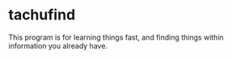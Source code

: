 # tachufind
This program is for learning things fast, and finding things within information you already have.
